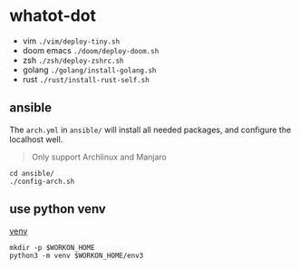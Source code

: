 # whatot-dot

- vim `./vim/deploy-tiny.sh`
- doom emacs `./doom/deploy-doom.sh`
- zsh `./zsh/deploy-zshrc.sh`
- golang `./golang/install-golang.sh`
- rust `./rust/install-rust-self.sh`

## ansible

The `arch.yml` in `ansible/` will install all needed packages,
and configure the localhost well.

> Only support Archlinux and Manjaro

```
cd ansible/
./config-arch.sh
```

## use python venv

[venv](https://docs.python.org/3/library/venv.html)

```
mkdir -p $WORKON_HOME
python3 -m venv $WORKON_HOME/env3
```
